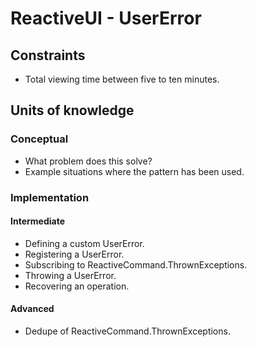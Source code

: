 # ReactiveUI - UserError

## Constraints
- Total viewing time between five to ten minutes.

## Units of knowledge
### Conceptual
- What problem does this solve?
- Example situations where the pattern has been used.

### Implementation 
#### Intermediate
- Defining a custom UserError.
- Registering a UserError.
- Subscribing to ReactiveCommand.ThrownExceptions.
- Throwing a UserError.
- Recovering an operation.

#### Advanced
- Dedupe of ReactiveCommand.ThrownExceptions.
